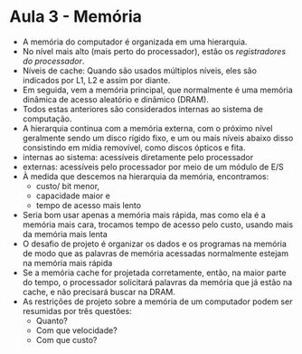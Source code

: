 # Aula 3 - Memória

* A memória do computador é organizada em uma hierarquia.
* No nível mais alto (mais perto do processador), estão os *registradores do processador*.
* Níveis de cache: Quando são usados múltiplos níveis, eles são indicados por
L1, L2 e assim por diante.
* Em seguida, vem a memória principal, que normalmente é uma memória dinâmica de acesso aleatório e dinâmico (DRAM). 
* Todos estas anteriores são considerados internas ao sistema de computação. 
* A hierarquia continua com a memória externa, com o próximo nível geralmente sendo um disco rígido fixo, e um ou mais níveis abaixo disso consistindo em mídia removível, como discos ópticos e fita.
* internas ao sistema: acessíveis diretamente pelo processador
* externas: acessíveis pelo processador por meio de um módulo de E/S
* À medida que descemos na hierarquia da memória, encontramos:
    * custo/ bit menor,
    * capacidade maior e
    * tempo de acesso mais lento
* Seria bom usar apenas a memória mais rápida, mas como ela é a memória mais cara, trocamos tempo de acesso pelo custo, usando mais da memória mais lenta
* O desafio de projeto é organizar os dados e os programas na memória de modo que as palavras de memória acessadas normalmente estejam na memória mais rápida
* Se a memória cache for projetada corretamente, então, na maior parte do tempo, o processador solicitará palavras da memória que já estão na cache, e não precisará buscar na DRAM.
* As restrições de projeto sobre a memória de um computador podem ser resumidas por três questões:
  - Quanto?
  - Com que velocidade?
  - Com que custo? 